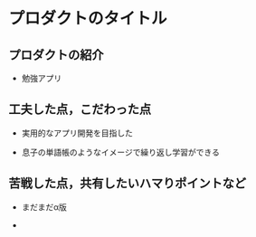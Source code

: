 <!-- 例 -->

# プロダクトのタイトル


## プロダクトの紹介

- 勉強アプリ


## 工夫した点，こだわった点

- 実用的なアプリ開発を目指した

- 息子の単語帳のようなイメージで繰り返し学習ができる

## 苦戦した点，共有したいハマりポイントなど

- まだまだα版

- 
